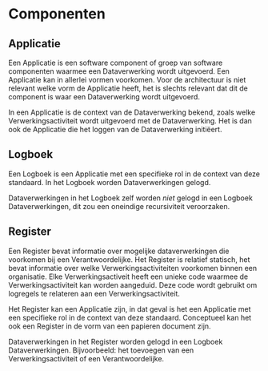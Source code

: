 # Componenten


## Applicatie

Een Applicatie is een software component of groep van software componenten waarmee een Dataverwerking wordt uitgevoerd. Een Applicatie kan in allerlei vormen voorkomen. Voor de architectuur is niet relevant welke vorm de Applicatie heeft, het is slechts relevant dat dit de component is waar een Dataverwerking wordt uitgevoerd.

In een Applicatie is de context van de Dataverwerking bekend, zoals welke Verwerkingsactiviteit wordt uitgevoerd met de Dataverwerking. Het is dan ook de Applicatie die het loggen van de Dataverwerking initiëert.


## Logboek

Een Logboek is een Applicatie met een specifieke rol in de context van deze standaard. In het Logboek worden Dataverwerkingen gelogd.

Dataverwerkingen in het Logboek zelf worden *niet* gelogd in een Logboek Dataverwerkingen, dit zou een oneindige recursiviteit veroorzaken.


## Register

 Een Register bevat informatie over mogelijke dataverwerkingen die voorkomen bij een Verantwoordelijke. Het Register is relatief statisch, het bevat informatie over welke Verwerkingsactiviteiten voorkomen binnen een organisatie. Elke Verwerkingsactiveit heeft een unieke code waarmee de Verwerkingsactiviteit kan worden aangeduid. Deze code wordt gebruikt om logregels te relateren aan een Verwerkingsactiviteit.

Het Register kan een Applicatie zijn, in dat geval is het een Applicatie met een specifieke rol in de context van deze standaard. Conceptueel kan het ook een Register in de vorm van een papieren document zijn.

Dataverwerkingen in het Register worden gelogd in een Logboek Dataverwerkingen. Bijvoorbeeld: het toevoegen van een Verwerkingsactiviteit of een Verantwoordelijke.
